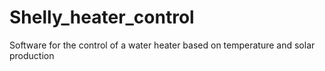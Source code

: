 # Shelly_heater_control
Software for the control of a water heater based on temperature and solar production
